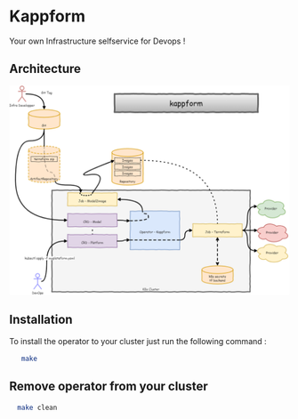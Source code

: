 # Kappform

Your own Infrastructure selfservice for Devops !

## Architecture

![General kappform architecture.](https://raw.githubusercontent.com/matgou/kappform/main/docs/kappform_architecture_v2023-03-31.png)

## Installation

To install the operator to your cluster just run the following command :

```bash
   make
```

## Remove operator from your cluster

```bash
  make clean
```
